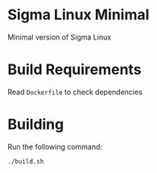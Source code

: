 # Sigma Linux Minimal
Minimal version of Sigma Linux

# Build Requirements
Read `Dockerfile` to check dependencies

# Building
Run the following command:
```
./build.sh
```
